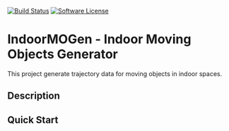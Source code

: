 [![Build Status](https://travis-ci.org/STEMLab/MovingObjectsGenerator.svg?branch=devel)](https://travis-ci.org/STEMLab/MovingObjectsGenerator)
[![Software License](https://img.shields.io/badge/license-MIT-brightgreen.svg?style=flat-square)](LICENSE)

# IndoorMOGen - Indoor Moving Objects Generator

This project generate trajectory data for moving objects in indoor spaces.

## Description

## Quick Start
